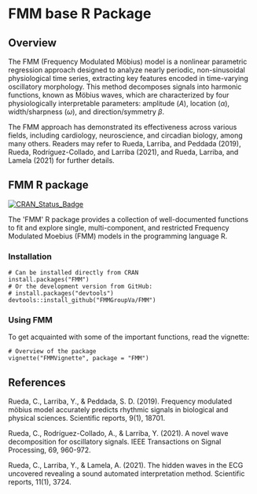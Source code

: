 # FMM base R Package

## Overview

The FMM (Frequency Modulated Möbius) model is a nonlinear parametric regression approach designed to analyze nearly periodic, non-sinusoidal physiological time series, extracting key features encoded in time-varying oscillatory morphology. This method decomposes signals into harmonic functions, known as Möbius waves, which are characterized by four physiologically interpretable parameters: amplitude ($A$), location ($\alpha$), width/sharpness ($\omega$), and direction/symmetry $\beta$.

The FMM approach has demonstrated its effectiveness across various fields, including cardiology, neuroscience, and circadian biology, among many others. Readers may refer to Rueda, Larriba, and Peddada (2019), Rueda, Rodríguez-Collado, and Larriba (2021), and Rueda, Larriba, and Lamela (2021) for further details.

## FMM R package

[![CRAN_Status_Badge](https://www.r-pkg.org/badges/version/FMM)](https://cran.r-project.org/package=FMM)

The 'FMM' R package provides a collection of well-documented functions to fit and explore single, multi-component, and restricted Frequency Modulated Moebius (FMM) models in the programming language R. 

### Installation

```
# Can be installed directly from CRAN
install.packages("FMM")
# Or the development version from GitHub:
# install.packages("devtools")
devtools::install_github("FMMGroupVa/FMM")
```

### Using FMM

To get acquainted with some of the important functions, read the vignette:

```
# Overview of the package
vignette("FMMVignette", package = "FMM")
```

## References
Rueda, C., Larriba, Y., & Peddada, S. D. (2019). Frequency modulated möbius model accurately predicts rhythmic signals in biological and physical sciences. Scientific reports, 9(1), 18701.

Rueda, C., Rodríguez-Collado, A., & Larriba, Y. (2021). A novel wave decomposition for oscillatory signals. IEEE Transactions on Signal Processing, 69, 960-972.

Rueda, C., Larriba, Y., & Lamela, A. (2021). The hidden waves in the ECG uncovered revealing a sound automated interpretation method. Scientific reports, 11(1), 3724.
